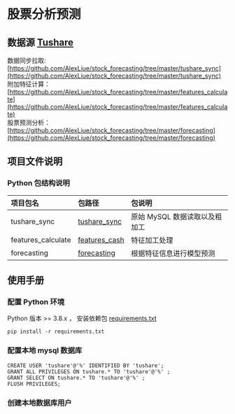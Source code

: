 # 股票分析预测

## 数据源 [Tushare](https://tushare.pro)


数据同步拉取: [https://github.com/AlexLiue/stock_forecasting/tree/master/tushare_sync](https://github.com/AlexLiue/stock_forecasting/tree/master/tushare_sync)   
附加特征计算：[https://github.com/AlexLiue/stock_forecasting/tree/master/features_calculate](https://github.com/AlexLiue/stock_forecasting/tree/master/features_calculate)   
股票预测分析：[https://github.com/AlexLiue/stock_forecasting/tree/master/forecasting](https://github.com/AlexLiue/stock_forecasting/tree/master/forecasting)    

## 项目文件说明
### Python 包结构说明

| 项目包名          | 包路径                            | 包说明                |  
|:--------------|:-------------------------------|:-------------------|  
| tushare_sync  | [tushare_sync](tushare_sync)   | 原始 MySQL 数据读取以及粗加工 |  
| features_calculate | [features_cash](features_calculate) | 特征加工处理             |  
| forecasting   | [forecasting](forecasting)     | 根据特征信息进行模型预测       |  


## 使用手册

### 配置 Python 环境
Python 版本 >= 3.8.x ， 安装依赖包 [requirements.txt](requirements.txt)
```commandline
pip install -r requirements.txt
```

### 配置本地 mysql 数据库
```
CREATE USER 'tushare'@'%' IDENTIFIED BY 'tushare'; 
GRANT ALL PRIVILEGES ON tushare.* TO 'tushare'@'%' ; 
GRANT SELECT ON tushare.* TO 'tushare'@'%' ; 
FLUSH PRIVILEGES;
```

### 创建本地数据库用户  





